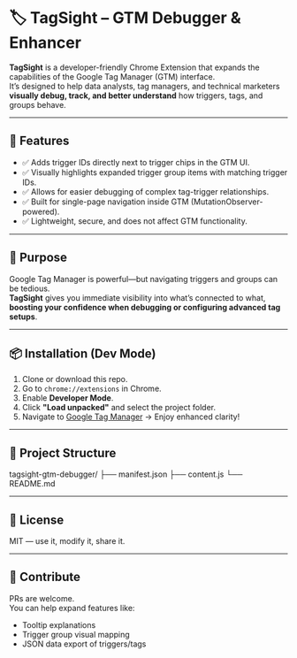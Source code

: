# 🏷️ TagSight – GTM Debugger & Enhancer

**TagSight** is a developer-friendly Chrome Extension that expands the capabilities of the Google Tag Manager (GTM) interface.  
It’s designed to help data analysts, tag managers, and technical marketers **visually debug, track, and better understand** how triggers, tags, and groups behave.

---

## 🚀 Features

- ✅ Adds trigger IDs directly next to trigger chips in the GTM UI.
- ✅ Visually highlights expanded trigger group items with matching trigger IDs.
- ✅ Allows for easier debugging of complex tag-trigger relationships.
- ✅ Built for single-page navigation inside GTM (MutationObserver-powered).
- ✅ Lightweight, secure, and does not affect GTM functionality.

---

## 🎯 Purpose

Google Tag Manager is powerful—but navigating triggers and groups can be tedious.  
**TagSight** gives you immediate visibility into what’s connected to what, **boosting your confidence when debugging or configuring advanced tag setups**.

---

## 📦 Installation (Dev Mode)

1. Clone or download this repo.
2. Go to `chrome://extensions` in Chrome.
3. Enable **Developer Mode**.
4. Click **"Load unpacked"** and select the project folder.
5. Navigate to [Google Tag Manager](https://tagmanager.google.com) → Enjoy enhanced clarity!

---

## 📁 Project Structure

tagsight-gtm-debugger/
├── manifest.json
├── content.js
└── README.md


---

## 📜 License

MIT — use it, modify it, share it.

---

## 🤝 Contribute

PRs are welcome.  
You can help expand features like:

- Tooltip explanations
- Trigger group visual mapping
- JSON data export of triggers/tags
